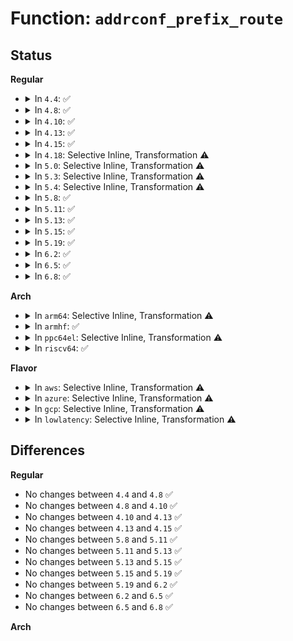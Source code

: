 # Function: <code>addrconf_prefix_route</code>

## Status
<b>Regular</b>
<ul>
<li>
<details>
<summary>In <code>4.4</code>: ✅</summary>

```c
void addrconf_prefix_route(struct in6_addr *pfx, int plen, struct net_device *dev, long unsigned int expires, u32 flags);
```

**Collision:** Unique Static

**Inline:** No

**Transformation:** False

**Instances:**

```
In net/ipv6/addrconf.c (ffffffff817c99d0)
Location: net/ipv6/addrconf.c:2153
Inline: False
Direct callers:
  - net/ipv6/addrconf.c:__ipv6_ifa_notify
  - net/ipv6/addrconf.c:addrconf_add_linklocal
  - net/ipv6/addrconf.c:addrconf_addr_gen
  - net/ipv6/addrconf.c:inet6_addr_add
  - net/ipv6/addrconf.c:inet6_rtm_newaddr
  - net/ipv6/addrconf.c:addrconf_prefix_rcv
  - net/ipv6/addrconf.c:addrconf_notify
  - net/ipv6/addrconf.c:addrconf_notify
```
**Symbols:**

```
ffffffff817c99d0-ffffffff817c9ad7: addrconf_prefix_route (STB_LOCAL)
```
</details>
</li>
<li>
<details>
<summary>In <code>4.8</code>: ✅</summary>

```c
void addrconf_prefix_route(struct in6_addr *pfx, int plen, struct net_device *dev, long unsigned int expires, u32 flags);
```

**Collision:** Unique Static

**Inline:** No

**Transformation:** False

**Instances:**

```
In net/ipv6/addrconf.c (ffffffff81836a70)
Location: net/ipv6/addrconf.c:2203
Inline: False
Direct callers:
  - net/ipv6/addrconf.c:__ipv6_ifa_notify
  - net/ipv6/addrconf.c:inet6_rtm_newaddr
  - net/ipv6/addrconf.c:addrconf_notify
  - net/ipv6/addrconf.c:addrconf_notify
  - net/ipv6/addrconf.c:addrconf_notify
  - net/ipv6/addrconf.c:addrconf_addr_gen
  - net/ipv6/addrconf.c:addrconf_add_linklocal
  - net/ipv6/addrconf.c:inet6_addr_add
  - net/ipv6/addrconf.c:addrconf_prefix_rcv
```
**Symbols:**

```
ffffffff81836a70-ffffffff81836b77: addrconf_prefix_route (STB_LOCAL)
```
</details>
</li>
<li>
<details>
<summary>In <code>4.10</code>: ✅</summary>

```c
void addrconf_prefix_route(struct in6_addr *pfx, int plen, struct net_device *dev, long unsigned int expires, u32 flags);
```

**Collision:** Unique Static

**Inline:** No

**Transformation:** False

**Instances:**

```
In net/ipv6/addrconf.c (ffffffff81868630)
Location: net/ipv6/addrconf.c:2218
Inline: False
Direct callers:
  - net/ipv6/addrconf.c:__ipv6_ifa_notify
  - net/ipv6/addrconf.c:inet6_rtm_newaddr
  - net/ipv6/addrconf.c:addrconf_notify
  - net/ipv6/addrconf.c:addrconf_notify
  - net/ipv6/addrconf.c:addrconf_notify
  - net/ipv6/addrconf.c:addrconf_addr_gen
  - net/ipv6/addrconf.c:addrconf_add_linklocal
  - net/ipv6/addrconf.c:inet6_addr_add
  - net/ipv6/addrconf.c:addrconf_prefix_rcv
```
**Symbols:**

```
ffffffff81868630-ffffffff81868737: addrconf_prefix_route (STB_LOCAL)
```
</details>
</li>
<li>
<details>
<summary>In <code>4.13</code>: ✅</summary>

```c
void addrconf_prefix_route(struct in6_addr *pfx, int plen, struct net_device *dev, long unsigned int expires, u32 flags);
```

**Collision:** Unique Static

**Inline:** No

**Transformation:** False

**Instances:**

```
In net/ipv6/addrconf.c (ffffffff8188ccb0)
Location: net/ipv6/addrconf.c:2273
Inline: False
Direct callers:
  - net/ipv6/addrconf.c:__ipv6_ifa_notify
  - net/ipv6/addrconf.c:inet6_rtm_newaddr
  - net/ipv6/addrconf.c:addrconf_notify
  - net/ipv6/addrconf.c:addrconf_notify
  - net/ipv6/addrconf.c:addrconf_notify
  - net/ipv6/addrconf.c:addrconf_addr_gen
  - net/ipv6/addrconf.c:addrconf_add_linklocal
  - net/ipv6/addrconf.c:inet6_addr_add
  - net/ipv6/addrconf.c:addrconf_prefix_rcv
```
**Symbols:**

```
ffffffff8188ccb0-ffffffff8188cdc8: addrconf_prefix_route (STB_LOCAL)
```
</details>
</li>
<li>
<details>
<summary>In <code>4.15</code>: ✅</summary>

```c
void addrconf_prefix_route(struct in6_addr *pfx, int plen, struct net_device *dev, long unsigned int expires, u32 flags);
```

**Collision:** Unique Static

**Inline:** No

**Transformation:** False

**Instances:**

```
In net/ipv6/addrconf.c (ffffffff8190e040)
Location: net/ipv6/addrconf.c:2297
Inline: False
Direct callers:
  - net/ipv6/addrconf.c:__ipv6_ifa_notify
  - net/ipv6/addrconf.c:inet6_rtm_newaddr
  - net/ipv6/addrconf.c:addrconf_notify
  - net/ipv6/addrconf.c:addrconf_notify
  - net/ipv6/addrconf.c:addrconf_notify
  - net/ipv6/addrconf.c:addrconf_addr_gen
  - net/ipv6/addrconf.c:addrconf_add_linklocal
  - net/ipv6/addrconf.c:inet6_addr_add
  - net/ipv6/addrconf.c:addrconf_prefix_rcv
```
**Symbols:**

```
ffffffff8190e040-ffffffff8190e158: addrconf_prefix_route (STB_LOCAL)
```
</details>
</li>
<li>
<details>
<summary>In <code>4.18</code>: Selective Inline, Transformation ⚠️</summary>

**Collision:** Unique Static

**Inline:** Selective

**Transformation:** True

**Instances:**

```
In net/ipv6/addrconf.c (ffffffff81965950)
Location: net/ipv6/addrconf.c:2320
Inline: True
Direct callers:
  - net/ipv6/addrconf.c:__ipv6_ifa_notify
  - net/ipv6/addrconf.c:inet6_rtm_newaddr
  - net/ipv6/addrconf.c:inet6_rtm_newaddr
  - net/ipv6/addrconf.c:addrconf_notify
  - net/ipv6/addrconf.c:addrconf_notify
  - net/ipv6/addrconf.c:addrconf_notify
  - net/ipv6/addrconf.c:addrconf_addr_gen
  - net/ipv6/addrconf.c:addrconf_add_linklocal
  - net/ipv6/addrconf.c:inet6_addr_add
  - net/ipv6/addrconf.c:addrconf_prefix_rcv
```
**Symbols:**

```
ffffffff81965950-ffffffff81965a79: addrconf_prefix_route.isra.52 (STB_LOCAL)
```
</details>
</li>
<li>
<details>
<summary>In <code>5.0</code>: Selective Inline, Transformation ⚠️</summary>

**Collision:** Unique Static

**Inline:** Selective

**Transformation:** True

**Instances:**

```
In net/ipv6/addrconf.c (ffffffff8199af20)
Location: net/ipv6/addrconf.c:2336
Inline: True
Direct callers:
  - net/ipv6/addrconf.c:__ipv6_ifa_notify
  - net/ipv6/addrconf.c:inet6_rtm_newaddr
  - net/ipv6/addrconf.c:inet6_rtm_newaddr
  - net/ipv6/addrconf.c:addrconf_notify
  - net/ipv6/addrconf.c:addrconf_notify
  - net/ipv6/addrconf.c:addrconf_notify
  - net/ipv6/addrconf.c:addrconf_addr_gen
  - net/ipv6/addrconf.c:addrconf_add_linklocal
  - net/ipv6/addrconf.c:inet6_addr_add
  - net/ipv6/addrconf.c:addrconf_prefix_rcv
```
**Symbols:**

```
ffffffff8199af20-ffffffff8199b049: addrconf_prefix_route.isra.54 (STB_LOCAL)
```
</details>
</li>
<li>
<details>
<summary>In <code>5.3</code>: Selective Inline, Transformation ⚠️</summary>

**Collision:** Unique Static

**Inline:** Selective

**Transformation:** True

**Instances:**

```
In net/ipv6/addrconf.c (ffffffff81a06e60)
Location: net/ipv6/addrconf.c:2369
Inline: True
Direct callers:
  - net/ipv6/addrconf.c:__ipv6_ifa_notify
  - net/ipv6/addrconf.c:inet6_addr_modify
  - net/ipv6/addrconf.c:inet6_addr_modify
  - net/ipv6/addrconf.c:addrconf_notify
  - net/ipv6/addrconf.c:addrconf_notify
  - net/ipv6/addrconf.c:addrconf_notify
  - net/ipv6/addrconf.c:addrconf_addr_gen
  - net/ipv6/addrconf.c:addrconf_add_linklocal
  - net/ipv6/addrconf.c:inet6_addr_add
  - net/ipv6/addrconf.c:addrconf_prefix_rcv
```
**Symbols:**

```
ffffffff81a06e60-ffffffff81a06f89: addrconf_prefix_route.isra.0 (STB_LOCAL)
```
</details>
</li>
<li>
<details>
<summary>In <code>5.4</code>: Selective Inline, Transformation ⚠️</summary>

**Collision:** Unique Static

**Inline:** Selective

**Transformation:** True

**Instances:**

```
In net/ipv6/addrconf.c (ffffffff81a3d9d0)
Location: net/ipv6/addrconf.c:2371
Inline: True
Direct callers:
  - net/ipv6/addrconf.c:__ipv6_ifa_notify
  - net/ipv6/addrconf.c:inet6_addr_modify
  - net/ipv6/addrconf.c:inet6_addr_modify
  - net/ipv6/addrconf.c:inet6_addr_modify
  - net/ipv6/addrconf.c:modify_prefix_route
  - net/ipv6/addrconf.c:addrconf_notify
  - net/ipv6/addrconf.c:addrconf_notify
  - net/ipv6/addrconf.c:addrconf_notify
  - net/ipv6/addrconf.c:addrconf_addr_gen
  - net/ipv6/addrconf.c:addrconf_add_linklocal
  - net/ipv6/addrconf.c:inet6_addr_add
  - net/ipv6/addrconf.c:addrconf_prefix_rcv
```
**Symbols:**

```
ffffffff81a3d9d0-ffffffff81a3daf9: addrconf_prefix_route.isra.0 (STB_LOCAL)
```
</details>
</li>
<li>
<details>
<summary>In <code>5.8</code>: ✅</summary>

```c
void addrconf_prefix_route(struct in6_addr *pfx, int plen, u32 metric, struct net_device *dev, long unsigned int expires, u32 flags, gfp_t gfp_flags);
```

**Collision:** Unique Static

**Inline:** No

**Transformation:** False

**Instances:**

```
In net/ipv6/addrconf.c (ffffffff81b32640)
Location: net/ipv6/addrconf.c:2360
Inline: False
Direct callers:
  - net/ipv6/addrconf.c:inet6_addr_modify
  - net/ipv6/addrconf.c:inet6_addr_modify
  - net/ipv6/addrconf.c:inet6_addr_modify
  - net/ipv6/addrconf.c:modify_prefix_route
  - net/ipv6/addrconf.c:fixup_permanent_addr
  - net/ipv6/addrconf.c:addrconf_addr_gen
  - net/ipv6/addrconf.c:addrconf_add_linklocal
  - net/ipv6/addrconf.c:sit_add_v4_addrs
  - net/ipv6/addrconf.c:sit_add_v4_addrs
  - net/ipv6/addrconf.c:inet6_addr_add
  - net/ipv6/addrconf.c:addrconf_prefix_rcv
```
**Symbols:**

```
ffffffff81b32640-ffffffff81b32769: addrconf_prefix_route (STB_LOCAL)
```
</details>
</li>
<li>
<details>
<summary>In <code>5.11</code>: ✅</summary>

```c
void addrconf_prefix_route(struct in6_addr *pfx, int plen, u32 metric, struct net_device *dev, long unsigned int expires, u32 flags, gfp_t gfp_flags);
```

**Collision:** Unique Static

**Inline:** No

**Transformation:** False

**Instances:**

```
In net/ipv6/addrconf.c (ffffffff81b42700)
Location: net/ipv6/addrconf.c:2386
Inline: False
Direct callers:
  - net/ipv6/addrconf.c:inet6_addr_modify
  - net/ipv6/addrconf.c:inet6_addr_modify
  - net/ipv6/addrconf.c:inet6_addr_modify
  - net/ipv6/addrconf.c:modify_prefix_route
  - net/ipv6/addrconf.c:fixup_permanent_addr
  - net/ipv6/addrconf.c:addrconf_addr_gen
  - net/ipv6/addrconf.c:addrconf_add_linklocal
  - net/ipv6/addrconf.c:sit_add_v4_addrs
  - net/ipv6/addrconf.c:sit_add_v4_addrs
  - net/ipv6/addrconf.c:inet6_addr_add
  - net/ipv6/addrconf.c:addrconf_prefix_rcv
```
**Symbols:**

```
ffffffff81b42700-ffffffff81b4283c: addrconf_prefix_route (STB_LOCAL)
```
</details>
</li>
<li>
<details>
<summary>In <code>5.13</code>: ✅</summary>

```c
void addrconf_prefix_route(struct in6_addr *pfx, int plen, u32 metric, struct net_device *dev, long unsigned int expires, u32 flags, gfp_t gfp_flags);
```

**Collision:** Unique Static

**Inline:** No

**Transformation:** False

**Instances:**

```
In net/ipv6/addrconf.c (ffffffff81b30650)
Location: net/ipv6/addrconf.c:2388
Inline: False
Direct callers:
  - net/ipv6/addrconf.c:__ipv6_ifa_notify
  - net/ipv6/addrconf.c:inet6_addr_modify
  - net/ipv6/addrconf.c:inet6_addr_modify
  - net/ipv6/addrconf.c:inet6_addr_modify
  - net/ipv6/addrconf.c:modify_prefix_route
  - net/ipv6/addrconf.c:addrconf_addr_gen
  - net/ipv6/addrconf.c:addrconf_add_linklocal
  - net/ipv6/addrconf.c:sit_add_v4_addrs
  - net/ipv6/addrconf.c:sit_add_v4_addrs
  - net/ipv6/addrconf.c:inet6_addr_add
  - net/ipv6/addrconf.c:addrconf_prefix_rcv
```
**Symbols:**

```
ffffffff81b30650-ffffffff81b3078c: addrconf_prefix_route (STB_LOCAL)
```
</details>
</li>
<li>
<details>
<summary>In <code>5.15</code>: ✅</summary>

```c
void addrconf_prefix_route(struct in6_addr *pfx, int plen, u32 metric, struct net_device *dev, long unsigned int expires, u32 flags, gfp_t gfp_flags);
```

**Collision:** Unique Static

**Inline:** No

**Transformation:** False

**Instances:**

```
In net/ipv6/addrconf.c (ffffffff81bf6b20)
Location: net/ipv6/addrconf.c:2395
Inline: False
Direct callers:
  - net/ipv6/addrconf.c:__ipv6_ifa_notify
  - net/ipv6/addrconf.c:inet6_addr_modify
  - net/ipv6/addrconf.c:inet6_addr_modify
  - net/ipv6/addrconf.c:inet6_addr_modify
  - net/ipv6/addrconf.c:modify_prefix_route
  - net/ipv6/addrconf.c:addrconf_permanent_addr
  - net/ipv6/addrconf.c:addrconf_addr_gen
  - net/ipv6/addrconf.c:addrconf_add_linklocal
  - net/ipv6/addrconf.c:add_v4_addrs
  - net/ipv6/addrconf.c:add_v4_addrs
  - net/ipv6/addrconf.c:inet6_addr_add
  - net/ipv6/addrconf.c:addrconf_prefix_rcv
```
**Symbols:**

```
ffffffff81bf6b20-ffffffff81bf6c5c: addrconf_prefix_route (STB_LOCAL)
```
</details>
</li>
<li>
<details>
<summary>In <code>5.19</code>: ✅</summary>

```c
void addrconf_prefix_route(struct in6_addr *pfx, int plen, u32 metric, struct net_device *dev, long unsigned int expires, u32 flags, gfp_t gfp_flags);
```

**Collision:** Unique Static

**Inline:** No

**Transformation:** False

**Instances:**

```
In net/ipv6/addrconf.c (ffffffff81d8fdf0)
Location: net/ipv6/addrconf.c:2398
Inline: False
Direct callers:
  - net/ipv6/addrconf.c:__ipv6_ifa_notify
  - net/ipv6/addrconf.c:inet6_addr_modify
  - net/ipv6/addrconf.c:inet6_addr_modify
  - net/ipv6/addrconf.c:inet6_addr_modify
  - net/ipv6/addrconf.c:modify_prefix_route
  - net/ipv6/addrconf.c:addrconf_permanent_addr
  - net/ipv6/addrconf.c:addrconf_addr_gen
  - net/ipv6/addrconf.c:addrconf_add_linklocal
  - net/ipv6/addrconf.c:add_v4_addrs
  - net/ipv6/addrconf.c:add_v4_addrs
  - net/ipv6/addrconf.c:inet6_addr_add
  - net/ipv6/addrconf.c:addrconf_prefix_rcv
```
**Symbols:**

```
ffffffff81d8fdf0-ffffffff81d8ff48: addrconf_prefix_route (STB_LOCAL)
```
</details>
</li>
<li>
<details>
<summary>In <code>6.2</code>: ✅</summary>

```c
void addrconf_prefix_route(struct in6_addr *pfx, int plen, u32 metric, struct net_device *dev, long unsigned int expires, u32 flags, gfp_t gfp_flags);
```

**Collision:** Unique Static

**Inline:** No

**Transformation:** False

**Instances:**

```
In net/ipv6/addrconf.c (ffffffff81f5e0d0)
Location: net/ipv6/addrconf.c:2398
Inline: False
Direct callers:
  - net/ipv6/addrconf.c:__ipv6_ifa_notify
  - net/ipv6/addrconf.c:inet6_addr_modify
  - net/ipv6/addrconf.c:inet6_addr_modify
  - net/ipv6/addrconf.c:inet6_addr_modify
  - net/ipv6/addrconf.c:modify_prefix_route
  - net/ipv6/addrconf.c:addrconf_permanent_addr
  - net/ipv6/addrconf.c:addrconf_addr_gen
  - net/ipv6/addrconf.c:addrconf_add_linklocal
  - net/ipv6/addrconf.c:add_v4_addrs
  - net/ipv6/addrconf.c:add_v4_addrs
  - net/ipv6/addrconf.c:inet6_addr_add
  - net/ipv6/addrconf.c:addrconf_prefix_rcv
```
**Symbols:**

```
ffffffff81f5e0d0-ffffffff81f5e228: addrconf_prefix_route (STB_LOCAL)
```
</details>
</li>
<li>
<details>
<summary>In <code>6.5</code>: ✅</summary>

```c
void addrconf_prefix_route(struct in6_addr *pfx, int plen, u32 metric, struct net_device *dev, long unsigned int expires, u32 flags, gfp_t gfp_flags);
```

**Collision:** Unique Static

**Inline:** No

**Transformation:** False

**Instances:**

```
In net/ipv6/addrconf.c (ffffffff81fbddd0)
Location: net/ipv6/addrconf.c:2397
Inline: False
Direct callers:
  - net/ipv6/addrconf.c:__ipv6_ifa_notify
  - net/ipv6/addrconf.c:inet6_addr_modify
  - net/ipv6/addrconf.c:inet6_addr_modify
  - net/ipv6/addrconf.c:inet6_addr_modify
  - net/ipv6/addrconf.c:modify_prefix_route
  - net/ipv6/addrconf.c:addrconf_permanent_addr
  - net/ipv6/addrconf.c:addrconf_addr_gen
  - net/ipv6/addrconf.c:addrconf_add_linklocal
  - net/ipv6/addrconf.c:add_v4_addrs
  - net/ipv6/addrconf.c:add_v4_addrs
  - net/ipv6/addrconf.c:inet6_addr_add
  - net/ipv6/addrconf.c:addrconf_prefix_rcv
```
**Symbols:**

```
ffffffff81fbddd0-ffffffff81fbdf28: addrconf_prefix_route (STB_LOCAL)
```
</details>
</li>
<li>
<details>
<summary>In <code>6.8</code>: ✅</summary>

```c
void addrconf_prefix_route(struct in6_addr *pfx, int plen, u32 metric, struct net_device *dev, long unsigned int expires, u32 flags, gfp_t gfp_flags);
```

**Collision:** Unique Static

**Inline:** No

**Transformation:** False

**Instances:**

```
In net/ipv6/addrconf.c (ffffffff8208b220)
Location: net/ipv6/addrconf.c:2425
Inline: False
Direct callers:
  - net/ipv6/addrconf.c:__ipv6_ifa_notify
  - net/ipv6/addrconf.c:inet6_addr_modify
  - net/ipv6/addrconf.c:inet6_addr_modify
  - net/ipv6/addrconf.c:inet6_addr_modify
  - net/ipv6/addrconf.c:modify_prefix_route
  - net/ipv6/addrconf.c:addrconf_permanent_addr
  - net/ipv6/addrconf.c:addrconf_addr_gen
  - net/ipv6/addrconf.c:addrconf_add_linklocal
  - net/ipv6/addrconf.c:add_v4_addrs
  - net/ipv6/addrconf.c:add_v4_addrs
  - net/ipv6/addrconf.c:inet6_addr_add
  - net/ipv6/addrconf.c:addrconf_prefix_rcv
```
**Symbols:**

```
ffffffff8208b220-ffffffff8208b378: addrconf_prefix_route (STB_LOCAL)
```
</details>
</li>
</ul>
<b>Arch</b>
<ul>
<li>
<details>
<summary>In <code>arm64</code>: Selective Inline, Transformation ⚠️</summary>

**Collision:** Unique Static

**Inline:** Selective

**Transformation:** True

**Instances:**

```
In net/ipv6/addrconf.c (ffff800010cfedb8)
Location: net/ipv6/addrconf.c:2371
Inline: True
Direct callers:
  - net/ipv6/addrconf.c:__ipv6_ifa_notify
  - net/ipv6/addrconf.c:inet6_addr_modify
  - net/ipv6/addrconf.c:inet6_addr_modify
  - net/ipv6/addrconf.c:inet6_addr_modify
  - net/ipv6/addrconf.c:modify_prefix_route
  - net/ipv6/addrconf.c:addrconf_notify
  - net/ipv6/addrconf.c:addrconf_notify
  - net/ipv6/addrconf.c:addrconf_notify
  - net/ipv6/addrconf.c:addrconf_addr_gen
  - net/ipv6/addrconf.c:addrconf_add_linklocal
  - net/ipv6/addrconf.c:inet6_addr_add
  - net/ipv6/addrconf.c:addrconf_prefix_rcv
```
**Symbols:**

```
ffff800010cfedb8-ffff800010cfeef4: addrconf_prefix_route.isra.0 (STB_LOCAL)
```
</details>
</li>
<li>
<details>
<summary>In <code>armhf</code>: ✅</summary>

```c
void addrconf_prefix_route(struct in6_addr *pfx, int plen, u32 metric, struct net_device *dev, long unsigned int expires, u32 flags, gfp_t gfp_flags);
```

**Collision:** Unique Static

**Inline:** No

**Transformation:** False

**Instances:**

```
In net/ipv6/addrconf.c (c0e06578)
Location: net/ipv6/addrconf.c:2371
Inline: False
Direct callers:
  - net/ipv6/addrconf.c:__ipv6_ifa_notify
  - net/ipv6/addrconf.c:inet6_addr_modify
  - net/ipv6/addrconf.c:inet6_addr_modify
  - net/ipv6/addrconf.c:inet6_addr_modify
  - net/ipv6/addrconf.c:modify_prefix_route
  - net/ipv6/addrconf.c:addrconf_notify
  - net/ipv6/addrconf.c:addrconf_notify
  - net/ipv6/addrconf.c:addrconf_notify
  - net/ipv6/addrconf.c:addrconf_addr_gen
  - net/ipv6/addrconf.c:addrconf_addr_gen
  - net/ipv6/addrconf.c:addrconf_add_linklocal
  - net/ipv6/addrconf.c:inet6_addr_add
  - net/ipv6/addrconf.c:addrconf_prefix_rcv
```
**Symbols:**

```
c0e06578-c0e06684: addrconf_prefix_route (STB_LOCAL)
```
</details>
</li>
<li>
<details>
<summary>In <code>ppc64el</code>: Selective Inline, Transformation ⚠️</summary>

**Collision:** Unique Static

**Inline:** Selective

**Transformation:** True

**Instances:**

```
In net/ipv6/addrconf.c (c000000000e27bb0)
Location: net/ipv6/addrconf.c:2371
Inline: True
Direct callers:
  - net/ipv6/addrconf.c:__ipv6_ifa_notify
  - net/ipv6/addrconf.c:inet6_addr_modify
  - net/ipv6/addrconf.c:inet6_addr_modify
  - net/ipv6/addrconf.c:inet6_addr_modify
  - net/ipv6/addrconf.c:modify_prefix_route
  - net/ipv6/addrconf.c:addrconf_notify
  - net/ipv6/addrconf.c:addrconf_notify
  - net/ipv6/addrconf.c:addrconf_notify
  - net/ipv6/addrconf.c:addrconf_addr_gen
  - net/ipv6/addrconf.c:addrconf_add_linklocal
  - net/ipv6/addrconf.c:inet6_addr_add
  - net/ipv6/addrconf.c:addrconf_prefix_rcv
```
**Symbols:**

```
c000000000e27bb0-c000000000e27d14: addrconf_prefix_route.isra.0 (STB_LOCAL)
```
</details>
</li>
<li>
<details>
<summary>In <code>riscv64</code>: ✅</summary>

```c
void addrconf_prefix_route(struct in6_addr *pfx, int plen, u32 metric, struct net_device *dev, long unsigned int expires, u32 flags, gfp_t gfp_flags);
```

**Collision:** Unique Static

**Inline:** No

**Transformation:** False

**Instances:**

```
In net/ipv6/addrconf.c (ffffffe000848c96)
Location: net/ipv6/addrconf.c:2371
Inline: False
Direct callers:
  - net/ipv6/addrconf.c:__ipv6_ifa_notify
  - net/ipv6/addrconf.c:inet6_addr_modify
  - net/ipv6/addrconf.c:inet6_addr_modify
  - net/ipv6/addrconf.c:inet6_addr_modify
  - net/ipv6/addrconf.c:modify_prefix_route
  - net/ipv6/addrconf.c:addrconf_notify
  - net/ipv6/addrconf.c:addrconf_notify
  - net/ipv6/addrconf.c:addrconf_notify
  - net/ipv6/addrconf.c:addrconf_addr_gen
  - net/ipv6/addrconf.c:addrconf_add_linklocal
  - net/ipv6/addrconf.c:inet6_addr_add
  - net/ipv6/addrconf.c:addrconf_prefix_rcv
```
**Symbols:**

```
ffffffe000848c96-ffffffe000848d8e: addrconf_prefix_route (STB_LOCAL)
```
</details>
</li>
</ul>
<b>Flavor</b>
<ul>
<li>
<details>
<summary>In <code>aws</code>: Selective Inline, Transformation ⚠️</summary>

**Collision:** Unique Static

**Inline:** Selective

**Transformation:** True

**Instances:**

```
In net/ipv6/addrconf.c (ffffffff819dd060)
Location: net/ipv6/addrconf.c:2371
Inline: True
Direct callers:
  - net/ipv6/addrconf.c:__ipv6_ifa_notify
  - net/ipv6/addrconf.c:inet6_addr_modify
  - net/ipv6/addrconf.c:inet6_addr_modify
  - net/ipv6/addrconf.c:inet6_addr_modify
  - net/ipv6/addrconf.c:modify_prefix_route
  - net/ipv6/addrconf.c:addrconf_notify
  - net/ipv6/addrconf.c:addrconf_notify
  - net/ipv6/addrconf.c:addrconf_notify
  - net/ipv6/addrconf.c:addrconf_addr_gen
  - net/ipv6/addrconf.c:addrconf_add_linklocal
  - net/ipv6/addrconf.c:inet6_addr_add
  - net/ipv6/addrconf.c:addrconf_prefix_rcv
```
**Symbols:**

```
ffffffff819dd060-ffffffff819dd189: addrconf_prefix_route.isra.0 (STB_LOCAL)
```
</details>
</li>
<li>
<details>
<summary>In <code>azure</code>: Selective Inline, Transformation ⚠️</summary>

**Collision:** Unique Static

**Inline:** Selective

**Transformation:** True

**Instances:**

```
In net/ipv6/addrconf.c (ffffffff81999e20)
Location: net/ipv6/addrconf.c:2371
Inline: True
Direct callers:
  - net/ipv6/addrconf.c:__ipv6_ifa_notify
  - net/ipv6/addrconf.c:inet6_addr_modify
  - net/ipv6/addrconf.c:inet6_addr_modify
  - net/ipv6/addrconf.c:inet6_addr_modify
  - net/ipv6/addrconf.c:modify_prefix_route
  - net/ipv6/addrconf.c:addrconf_notify
  - net/ipv6/addrconf.c:addrconf_notify
  - net/ipv6/addrconf.c:addrconf_notify
  - net/ipv6/addrconf.c:addrconf_addr_gen
  - net/ipv6/addrconf.c:addrconf_add_linklocal
  - net/ipv6/addrconf.c:inet6_addr_add
  - net/ipv6/addrconf.c:addrconf_prefix_rcv
```
**Symbols:**

```
ffffffff81999e20-ffffffff81999f49: addrconf_prefix_route.isra.0 (STB_LOCAL)
```
</details>
</li>
<li>
<details>
<summary>In <code>gcp</code>: Selective Inline, Transformation ⚠️</summary>

**Collision:** Unique Static

**Inline:** Selective

**Transformation:** True

**Instances:**

```
In net/ipv6/addrconf.c (ffffffff81a47ae0)
Location: net/ipv6/addrconf.c:2371
Inline: True
Direct callers:
  - net/ipv6/addrconf.c:__ipv6_ifa_notify
  - net/ipv6/addrconf.c:inet6_addr_modify
  - net/ipv6/addrconf.c:inet6_addr_modify
  - net/ipv6/addrconf.c:inet6_addr_modify
  - net/ipv6/addrconf.c:modify_prefix_route
  - net/ipv6/addrconf.c:addrconf_notify
  - net/ipv6/addrconf.c:addrconf_notify
  - net/ipv6/addrconf.c:addrconf_notify
  - net/ipv6/addrconf.c:addrconf_addr_gen
  - net/ipv6/addrconf.c:addrconf_add_linklocal
  - net/ipv6/addrconf.c:inet6_addr_add
  - net/ipv6/addrconf.c:addrconf_prefix_rcv
```
**Symbols:**

```
ffffffff81a47ae0-ffffffff81a47c09: addrconf_prefix_route.isra.0 (STB_LOCAL)
```
</details>
</li>
<li>
<details>
<summary>In <code>lowlatency</code>: Selective Inline, Transformation ⚠️</summary>

**Collision:** Unique Static

**Inline:** Selective

**Transformation:** True

**Instances:**

```
In net/ipv6/addrconf.c (ffffffff81a539f0)
Location: net/ipv6/addrconf.c:2371
Inline: True
Direct callers:
  - net/ipv6/addrconf.c:__ipv6_ifa_notify
  - net/ipv6/addrconf.c:inet6_addr_modify
  - net/ipv6/addrconf.c:inet6_addr_modify
  - net/ipv6/addrconf.c:inet6_addr_modify
  - net/ipv6/addrconf.c:modify_prefix_route
  - net/ipv6/addrconf.c:addrconf_notify
  - net/ipv6/addrconf.c:addrconf_notify
  - net/ipv6/addrconf.c:addrconf_notify
  - net/ipv6/addrconf.c:addrconf_addr_gen
  - net/ipv6/addrconf.c:addrconf_add_linklocal
  - net/ipv6/addrconf.c:inet6_addr_add
  - net/ipv6/addrconf.c:addrconf_prefix_rcv
```
**Symbols:**

```
ffffffff81a539f0-ffffffff81a53b31: addrconf_prefix_route.isra.0 (STB_LOCAL)
```
</details>
</li>
</ul>

## Differences
<b>Regular</b>
<ul>
<li>
No changes between <code>4.4</code> and <code>4.8</code> ✅
</li>
<li>
No changes between <code>4.8</code> and <code>4.10</code> ✅
</li>
<li>
No changes between <code>4.10</code> and <code>4.13</code> ✅
</li>
<li>
No changes between <code>4.13</code> and <code>4.15</code> ✅
</li>
<li>
No changes between <code>5.8</code> and <code>5.11</code> ✅
</li>
<li>
No changes between <code>5.11</code> and <code>5.13</code> ✅
</li>
<li>
No changes between <code>5.13</code> and <code>5.15</code> ✅
</li>
<li>
No changes between <code>5.15</code> and <code>5.19</code> ✅
</li>
<li>
No changes between <code>5.19</code> and <code>6.2</code> ✅
</li>
<li>
No changes between <code>6.2</code> and <code>6.5</code> ✅
</li>
<li>
No changes between <code>6.5</code> and <code>6.8</code> ✅
</li>
</ul>
<b>Arch</b>
<ul>
</ul>
